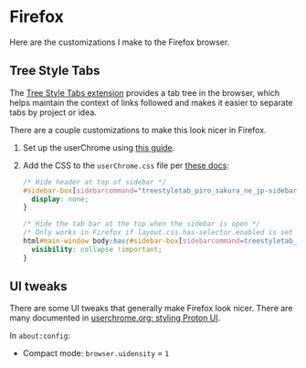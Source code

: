 # Firefox

Here are the customizations I make to the Firefox browser.

## Tree Style Tabs

The [Tree Style Tabs extension](https://addons.mozilla.org/en-US/firefox/addon/tree-style-tab/)
provides a tab tree in the browser, which helps maintain the context of links followed and makes
it easier to separate tabs by project or idea.

There are a couple customizations to make this look nicer in Firefox.

1. Set up the userChrome using [this guide](https://www.userchrome.org/how-create-userchrome-css.html).
1. Add the CSS to the `userChrome.css` file per [these docs](https://github.com/piroor/treestyletab/wiki/Code-snippets-for-custom-style-rules#for-userchromecss):

    ```css
    /* Hide header at top of sidebar */
    #sidebar-box[sidebarcommand="treestyletab_piro_sakura_ne_jp-sidebar-action"] #sidebar-header {
      display: none;
    }

    /* Hide the tab bar at the top when the sidebar is open */
    /* Only works in Firefox if layout.css.has-selector.enabled is set to true in about:config . */
    html#main-window body:has(#sidebar-box[sidebarcommand=treestyletab_piro_sakura_ne_jp-sidebar-action][checked=true]:not([hidden=true])) #TabsToolbar {
      visibility: collapse !important;
    }
    ```

## UI tweaks

There are some UI tweaks that generally make Firefox look nicer. There are many documented in
[userchrome.org: styling Proton UI](https://www.userchrome.org/firefox-89-styling-proton-ui.html).

In `about:config`:

- Compact mode: `browser.uidensity` = `1`
